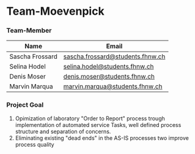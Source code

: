 # Team-Moevenpick

### Team-Member
|Name|Email|
|----------|---------------|
|Sascha Frossard|sascha.frossard@students.fhnw.ch|
|Selina Hodel|selina.hodel@students.fhnw.ch|
|Denis Moser|denis.moser@students.fhnw.ch|
|Marvin Marqua|marvin.marqua@students.fhnw.ch|

### Project Goal
1. Opimization of laboratory "Order to Report" process trough implementation of automated service Tasks, well defined process structure and separation of concerns.
2. Eliminating existing "dead ends" in the AS-IS processes two improve process quality 
